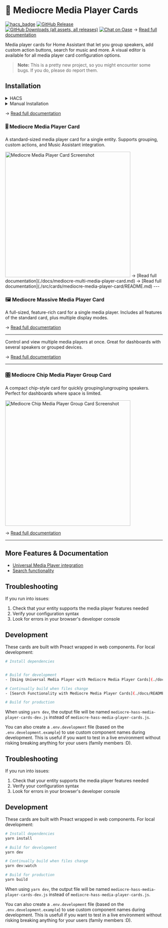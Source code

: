 # 🎵 Mediocre Media Player Cards

[![hacs_badge](https://img.shields.io/badge/HACS-Custom-orange.svg)](https://github.com/custom-components/hacs)
[![GitHub Release](https://img.shields.io/github/v/release/antontanderup/mediocre-hass-media-player-cards?color=blue)](https://github.com/antontanderup/mediocre-hass-media-player-cards/releases)
[![GitHub Downloads (all assets, all releases)](https://img.shields.io/github/downloads/antontanderup/mediocre-hass-media-player-cards/total)](https://github.com/antontanderup/mediocre-hass-media-player-cards/releases)
[![Chat on Oase](<https://img.shields.io/badge/Chat-Oase-lightblue?color=rgb(74%20196%20169)>)](https://oase.app/oase/8414e128-52fe-42c7-b7c8-789fd0930a3e/join/cfdc211d-eb53-4cef-af62-2d1c4642a180)
→ [Read full documentation](./docs/mediocre-media-player-card.md)



Media player cards for Home Assistant that let you group speakers, add custom action buttons, search for music and more. A visual editor is available for all media player card configuration options.

> **Note:** This is a pretty new project, so you might encounter some bugs. If you do, please do report them.

## Installation

<details>
<summary>HACS</summary>

1. Open HACS in your Home Assistant instance
2. Click the three dots in the top right corner
3. Select "Custom repositories"
4. Add `antontanderup/mediocre-hass-media-player-cards` as a repository
5. Set category to "Dashboard"
6. Click "Add"
7. Search for "Mediocre Hass Media Player Cards"
8. Install it and reload your browser

</details>

<details>
<summary>Manual Installation</summary>

1. Grab the latest release from the [releases page](https://github.com/antontanderup/mediocre-hass-media-player-cards/releases)
2. Copy the JavaScript file to your `www/` directory in your Home Assistant setup
3. Add the resource to your Lovelace config:

```yaml
resources:
	- url: /local/mediocre-media-player-card.js
		type: module
```

4. Refresh your browser

</details>

→ [Read full documentation](./docs/mediocre-massive-media-player-card.md)

### 🎚️ Mediocre Media Player Card

A standard-sized media player card for a single entity. Supports grouping, custom actions, and Music Assistant integration.

<img src="https://github.com/user-attachments/assets/a4ad8f2c-aafe-424f-9626-ff3353cbd605" width="400px" alt="Mediocre Media Player Card Screenshot" />
→ [Read full documentation](./docs/mediocre-multi-media-player-card.md)
→ [Read full documentation](./src/cards/mediocre-media-player-card/README.md)
---

### 🖼️ Mediocre Massive Media Player Card

A full-sized, feature-rich card for a single media player. Includes all features of the standard card, plus multiple display modes.

→ [Read full documentation](./docs/mediocre-chip-media-player-group-card.md)


---

Control and view multiple media players at once. Great for dashboards with several speakers or grouped devices.

<!-- Add screenshot here when available -->

→ [Read full documentation](./src/cards/mediocre-multi-media-player-card/README.md)

---

### 🎛️ Mediocre Chip Media Player Group Card

A compact chip-style card for quickly grouping/ungrouping speakers. Perfect for dashboards where space is limited.

<img src="https://github.com/user-attachments/assets/96d2691c-e636-432a-87d9-f7dc33570ea6" width="400px" alt="Mediocre Chip Media Player Group Card Screenshot" />

→ [Read full documentation](./src/cards/mediocre-chip-media-player-group-card/README.md)

---

## More Features & Documentation

- [Universal Media Player integration](./docs/README_UMP.md)
- [Search functionality](./docs/README_SEARCH.md)

## Troubleshooting

If you run into issues:

1. Check that your entity supports the media player features needed
2. Verify your configuration syntax
3. Look for errors in your browser's developer console

## Development

These cards are built with Preact wrapped in web components. For local development:

```bash
# Install dependencies


# Build for development
- [Using Universal Media Player with Mediocre Media Player Cards](./docs/README_UMP.md)

# Continually build when files change
- [Search Functionality with Mediocre Media Player Cards](./docs/README_SEARCH.md)

# Build for production

```

When using `yarn dev`, the output file will be named `mediocre-hass-media-player-cards-dev.js` instead of `mediocre-hass-media-player-cards.js`.

You can also create a `.env.development` file (based on the `.env.development.example`) to use custom component names during development. This is useful if you want to test in a live environment without risking breaking anything for your users (family members :D).
## Troubleshooting

If you run into issues:

1. Check that your entity supports the media player features needed
2. Verify your configuration syntax
3. Look for errors in your browser's developer console

## Development

These cards are built with Preact wrapped in web components. For local development:

```bash
# Install dependencies
yarn install

# Build for development
yarn dev

# Continually build when files change
yarn dev:watch

# Build for production
yarn build
```

When using `yarn dev`, the output file will be named `mediocre-hass-media-player-cards-dev.js` instead of `mediocre-hass-media-player-cards.js`.

You can also create a `.env.development` file (based on the `.env.development.example`) to use custom component names during development. This is usefull if you want to test in a live environment without risking breaking anything for your users (family members :D).
